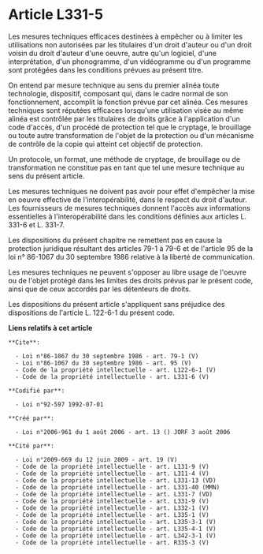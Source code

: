# Article L331-5

Les mesures techniques efficaces destinées à empêcher ou à limiter les utilisations non autorisées par les titulaires d'un
droit d'auteur ou d'un droit voisin du droit d'auteur d'une oeuvre, autre qu'un logiciel, d'une interprétation, d'un
phonogramme, d'un vidéogramme ou d'un programme sont protégées dans les conditions prévues au présent titre. 

On entend par mesure technique au sens du premier alinéa toute technologie, dispositif, composant qui, dans le cadre normal
de son fonctionnement, accomplit la fonction prévue par cet alinéa. Ces mesures techniques sont réputées efficaces lorsqu'une
utilisation visée au même alinéa est contrôlée par les titulaires de droits grâce à l'application d'un code d'accès, d'un
procédé de protection tel que le cryptage, le brouillage ou toute autre transformation de l'objet de la protection ou d'un
mécanisme de contrôle de la copie qui atteint cet objectif de protection. 

Un protocole, un format, une méthode de cryptage, de brouillage ou de transformation ne constitue pas en tant que tel une
mesure technique au sens du présent article. 

Les mesures techniques ne doivent pas avoir pour effet d'empêcher la mise en oeuvre effective de l'interopérabilité, dans le
respect du droit d'auteur. Les fournisseurs de mesures techniques donnent l'accès aux informations essentielles à
l'interopérabilité dans les conditions définies aux articles L. 331-6 et L. 331-7. 

Les dispositions du présent chapitre ne remettent pas en cause la protection juridique résultant des articles 79-1 à 79-6 et
de l'article 95 de la loi n° 86-1067 du 30 septembre 1986 relative à la liberté de communication. 

Les mesures techniques ne peuvent s'opposer au libre usage de l'oeuvre ou de l'objet protégé dans les limites des droits
prévus par le présent code, ainsi que de ceux accordés par les détenteurs de droits. 

Les dispositions du présent article s'appliquent sans préjudice des dispositions de l'article L. 122-6-1 du présent code.

**Liens relatifs à cet article**

	**Cite**:

	  - Loi n°86-1067 du 30 septembre 1986 - art. 79-1 (V)
	  - Loi n°86-1067 du 30 septembre 1986 - art. 95 (V)
	  - Code de la propriété intellectuelle - art. L122-6-1 (V)
	  - Code de la propriété intellectuelle - art. L331-6 (V)

	**Codifié par**:

	  - Loi n°92-597 1992-07-01

	**Créé par**:

	  - Loi n°2006-961 du 1 août 2006 - art. 13 () JORF 3 août 2006

	**Cité par**:

	  - Loi n°2009-669 du 12 juin 2009 - art. 19 (V)
	  - Code de la propriété intellectuelle - art. L131-9 (V)
	  - Code de la propriété intellectuelle - art. L311-4 (V)
	  - Code de la propriété intellectuelle - art. L331-13 (VD)
	  - Code de la propriété intellectuelle - art. L331-40 (MMN)
	  - Code de la propriété intellectuelle - art. L331-7 (VD)
	  - Code de la propriété intellectuelle - art. L331-9 (V)
	  - Code de la propriété intellectuelle - art. L332-1 (V)
	  - Code de la propriété intellectuelle - art. L335-1 (V)
	  - Code de la propriété intellectuelle - art. L335-3-1 (V)
	  - Code de la propriété intellectuelle - art. L335-4-1 (V)
	  - Code de la propriété intellectuelle - art. L342-3-1 (V)
	  - Code de la propriété intellectuelle - art. R335-3 (V)

